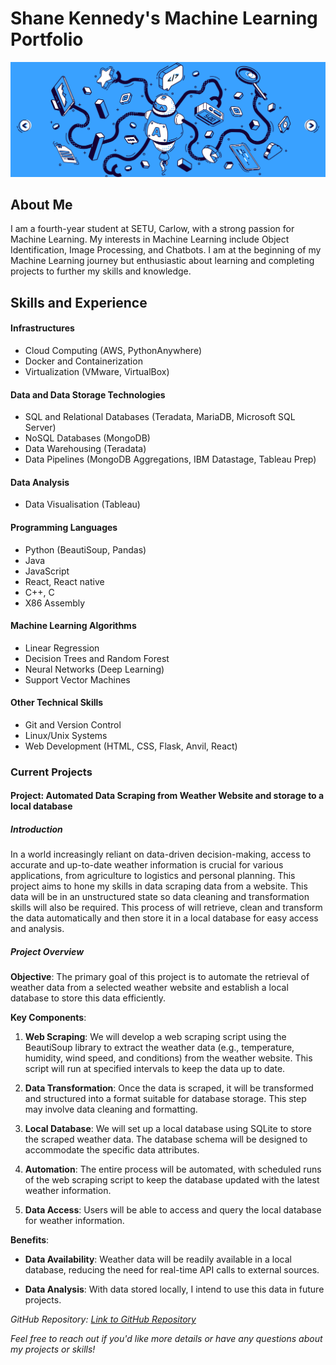 # Shane Kennedy's Machine Learning Portfolio

![ML Banner](Images/mlbanner.jpg)

## About Me

I am a fourth-year student at SETU, Carlow, with a strong passion for Machine Learning. My interests in Machine Learning include Object Identification, Image Processing, and Chatbots. I am at the beginning of my Machine Learning journey but enthusiastic about learning and completing projects to further my skills and knowledge.

## Skills and Experience

#### Infrastructures
- Cloud Computing (AWS, PythonAnywhere)
- Docker and Containerization
- Virtualization (VMware, VirtualBox)

#### Data and Data Storage Technologies
- SQL and Relational Databases (Teradata, MariaDB, Microsoft SQL Server)
- NoSQL Databases (MongoDB)
- Data Warehousing (Teradata)
- Data Pipelines (MongoDB Aggregations, IBM Datastage, Tableau Prep)

#### Data Analysis
- Data Visualisation (Tableau)

#### Programming Languages
- Python (BeautiSoup, Pandas)
- Java
- JavaScript
- React, React native
- C++, C
- X86 Assembly

#### Machine Learning Algorithms
- Linear Regression
- Decision Trees and Random Forest
- Neural Networks (Deep Learning)
- Support Vector Machines

#### Other Technical Skills
- Git and Version Control
- Linux/Unix Systems
- Web Development (HTML, CSS, Flask, Anvil, React)

### Current Projects

#### Project: Automated Data Scraping from Weather Website and storage to a local database

##### Introduction

In a world increasingly reliant on data-driven decision-making, access to accurate and up-to-date weather information is crucial for various applications, from agriculture to logistics and personal planning. This project aims to hone my skills in data scraping data from a website. This data will be in an unstructured state so data cleaning and transformation skills will also be required. This process of will retrieve, clean and transform the data automatically and then store it in a local database for easy access and analysis.

##### Project Overview

**Objective**: The primary goal of this project is to automate the retrieval of weather data from a selected weather website and establish a local database to store this data efficiently.

**Key Components**:

1. **Web Scraping**: We will develop a web scraping script using the BeautiSoup library to extract the weather data (e.g., temperature, humidity, wind speed, and conditions) from the weather website. This script will run at specified intervals to keep the data up to date.

2. **Data Transformation**: Once the data is scraped, it will be transformed and structured into a format suitable for database storage. This step may involve data cleaning and formatting.

3. **Local Database**: We will set up a local database using SQLite to store the scraped weather data. The database schema will be designed to accommodate the specific data attributes.

4. **Automation**: The entire process will be automated, with scheduled runs of the web scraping script to keep the database updated with the latest weather information.

5. **Data Access**: Users will be able to access and query the local database for weather information.

**Benefits**:

- **Data Availability**: Weather data will be readily available in a local database, reducing the need for real-time API calls to external sources.

- **Data Analysis**: With data stored locally, I intend to use this data in future projects.


*GitHub Repository: [Link to GitHub Repository](https://github.com/yourusername/image-classification-project)*

*Feel free to reach out if you'd like more details or have any questions about my projects or skills!*